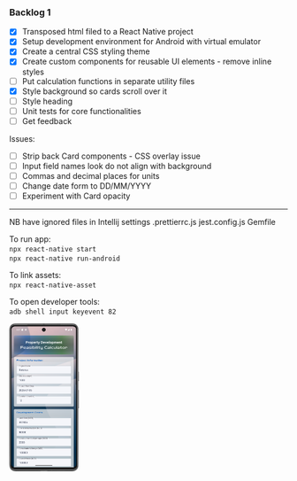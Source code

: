 ### Backlog 1

- [x] Transposed html filed to a React Native project
- [x] Setup development environment for Android with virtual emulator
- [x] Create a central CSS styling theme
- [x] Create custom components for reusable UI elements - remove inline styles
- [ ] Put calculation functions in separate utility files
- [x] Style background so cards scroll over it
- [ ] Style heading
- [ ] Unit tests for core functionalities
- [ ] Get feedback

Issues:
- [ ] Strip back Card components - CSS overlay issue
- [ ] Input field names look do not align with background
- [ ] Commas and decimal places for units
- [ ] Change date form to DD/MM/YYYY
- [ ] Experiment with Card opacity
<hr />

NB have ignored files in Intellij settings
.prettierrc.js
jest.config.js
Gemfile

To run app: <br>
`npx react-native start` <br>
`npx react-native run-android`    

To link assets: <br>
`npx react-native-asset`

To open developer tools: <br>
`adb shell input keyevent 82`

<img src="https://github.com/james126/new-boots/blob/dev1/assets/screenshot.png" width=25% />
